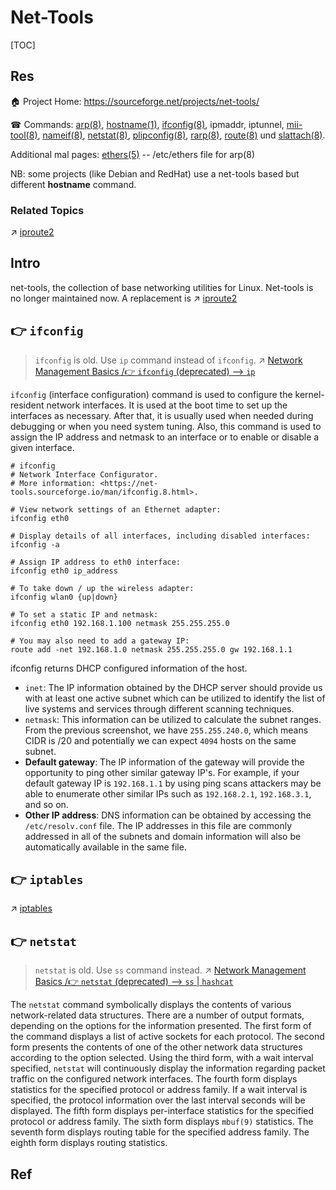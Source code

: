 # Net-Tools

[TOC]



## Res
🏠 Project Home: https://sourceforge.net/projects/net-tools/

☎ Commands: [arp(8)](https://net-tools.sourceforge.io/man/arp.8.html), [hostname(1)](https://net-tools.sourceforge.io/man/hostname.1.html), [ifconfig(8)](https://net-tools.sourceforge.io/man/ifconfig.8.html), ipmaddr, iptunnel, [mii-tool(8)](https://net-tools.sourceforge.io/man/mii-tool.8.html), [nameif(8)](https://net-tools.sourceforge.io/man/nameif.8.html), [netstat(8)](https://net-tools.sourceforge.io/man/netstat.8.html), [plipconfig(8)](https://net-tools.sourceforge.io/man/plipconfig.8.html), [rarp(8)](https://net-tools.sourceforge.io/man/rarp.8.html), [route(8)](https://net-tools.sourceforge.io/man/route.8.html) und [slattach(8)](https://net-tools.sourceforge.io/man/slattach.8.html).

Additional mal pages: [ethers(5)](https://net-tools.sourceforge.io/man/ethers.5.html) -- /etc/ethers file for arp(8)

NB: some projects (like Debian and RedHat) use a net-tools based but different **hostname** command.


### Related Topics
↗ [iproute2](iproute2.md)



## Intro
net-tools, the collection of base networking utilities for Linux. Net-tools is no longer maintained now. A replacement is ↗ [iproute2](iproute2.md)



## 👉 `ifconfig`
> `ifconfig` is old. Use `ip` command instead of `ifconfig`.
> ↗ [Network Management Basics /👉 `ifconfig` (deprecated) --> `ip`](Network%20Management%20Basics.md#👉%20`ifconfig`%20(deprecated)%20-->%20`ip`)

`ifconfig` (interface configuration) command is used to configure the kernel-resident network interfaces. It is used at the boot time to set up the interfaces as necessary. After that, it is usually used when needed during debugging or when you need system tuning. Also, this command is used to assign the IP address and netmask to an interface or to enable or disable a given interface.

```shell
# ifconfig
# Network Interface Configurator.
# More information: <https://net-tools.sourceforge.io/man/ifconfig.8.html>.

# View network settings of an Ethernet adapter:
ifconfig eth0

# Display details of all interfaces, including disabled interfaces:
ifconfig -a

# Assign IP address to eth0 interface:
ifconfig eth0 ip_address

# To take down / up the wireless adapter:
ifconfig wlan0 {up|down}

# To set a static IP and netmask:
ifconfig eth0 192.168.1.100 netmask 255.255.255.0

# You may also need to add a gateway IP:
route add -net 192.168.1.0 netmask 255.255.255.0 gw 192.168.1.1
```

ifconfig returns DHCP configured information of the host. 
- `inet`: The IP information obtained by the DHCP server should provide us with at least one active subnet which can be utilized to identify the list of live systems and services through different scanning techniques.
- `netmask`: This information can be utilized to calculate the subnet ranges. From the previous screenshot, we have `255.255.240.0`, which means CIDR is /20 and potentially we can expect `4094` hosts on the same subnet.
- **Default gateway**: The IP information of the gateway will provide the opportunity to ping other similar gateway IP's. For example, if your default gateway IP is `192.168.1.1` by using ping scans attackers may be able to enumerate other similar IPs such as `192.168.2.1`, `192.168.3.1`, and so on.
-  **Other IP address**: DNS information can be obtained by accessing the `/etc/resolv.conf` file. The IP addresses in this file are commonly addressed in all of the subnets and domain information will also be automatically available in the same file.



## 👉 `iptables`
↗ [iptables](The%20netfilter.org%20Project%20(Netfilter)/iptables.md)



## 👉 `netstat`
> `netstat` is old. Use `ss` command instead.
> ↗ [Network Management Basics /👉 `netstat` (deprecated) --> `ss` | `hashcat`](Network%20Management%20Basics.md#👉%20`netstat`%20(deprecated)%20-->%20`ss`%20|%20`hashcat`)

The `netstat` command symbolically displays the contents of various network-related data structures.  There are a number of output formats, depending on the options for the information presented.  The first form of the command displays a list of active sockets for each protocol.  The second form presents the contents of one of the other network data structures according to the option selected. Using the third form, with a wait interval specified, `netstat` will continuously display the information regarding packet traffic on the configured network interfaces.  The fourth form displays statistics for the specified protocol or address family. If a wait interval is specified, the protocol information over the last interval seconds will be displayed. The fifth form displays per-interface statistics for the specified protocol or address family.  The sixth form displays `mbuf(9)` statistics.  The seventh form displays routing table for the specified address family.  The eighth form displays routing statistics.



## Ref
